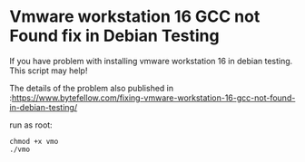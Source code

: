# Vmware workstation 16 GCC not Found fix in Debian Testing

If you have problem with installing vmware workstation 16 in debian testing. This script may help!

The details of the problem also published in :https://www.bytefellow.com/fixing-vmware-workstation-16-gcc-not-found-in-debian-testing/

run as root:
```
chmod +x vmo
./vmo
```
